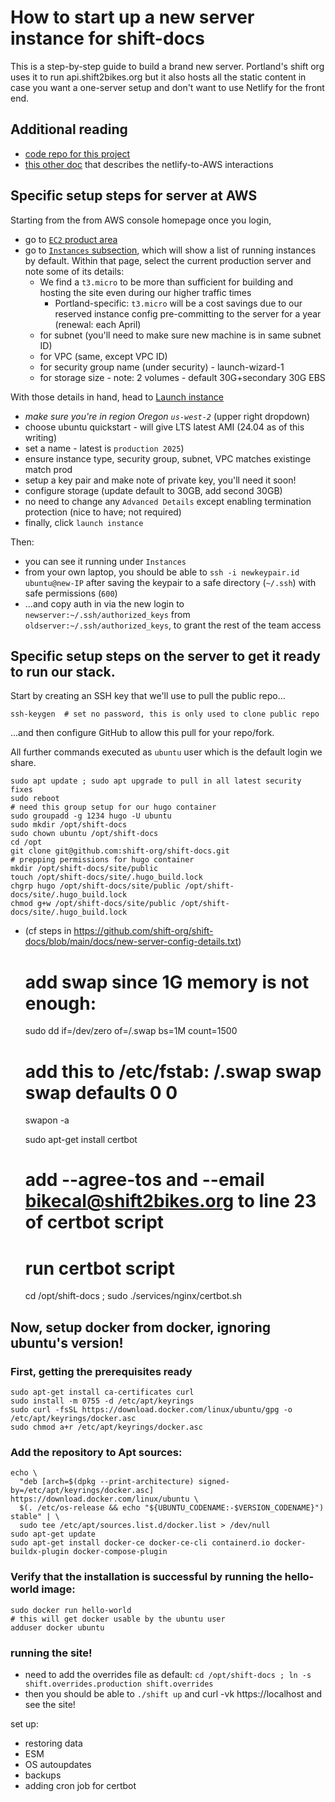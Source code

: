 # How to start up a new server instance for shift-docs


This is a step-by-step guide to build a brand new server.  Portland's shift org uses it to run api.shift2bikes.org but it also hosts all the static content in case you want a one-server setup and don't want to use Netlify for the front end.

## Additional reading

- [code repo for this project](https://github.com/shift-org/shift-docs)
- [this other doc](shift2bikes-specifics) that describes the netlify-to-AWS interactions

## Specific setup steps for server at AWS

Starting from the from AWS console homepage once you login,

- go to [`EC2` product area](https://us-west-2.console.aws.amazon.com/ec2/home?region=us-west-2#Home)
- go to [`Instances` subsection](https://us-west-2.console.aws.amazon.com/ec2/home?region=us-west-2#Instances:instanceState=running), which will show a list of running instances by default.  Within that page, select the current production server and note some of its details:
	- We find a `t3.micro` to be more than sufficient for building and hosting the site even during our higher traffic times
		- Portland-specific: `t3.micro` will be a cost savings due to our reserved instance config pre-committing to the server for a year (renewal: each April)
	- for subnet (you'll need to make sure new machine is in same subnet ID)
	- for VPC (same,  except VPC ID)
	- for security group name (under security) - launch-wizard-1
	- for storage size - note: 2 volumes - default 30G+secondary 30G EBS

With those details in hand, head to [Launch instance](https://us-west-2.console.aws.amazon.com/ec2/home?region=us-west-2#LaunchInstances)

- *make sure you're in region Oregon `us-west-2`* (upper right dropdown)
- choose ubuntu quickstart - will give LTS latest AMI (24.04 as of this writing)
- set a name - latest is `production 2025`)
- ensure instance type, security group, subnet, VPC matches existinge match prod
- setup a key pair and make note of private key, you'll need it soon!
- configure storage (update default to 30GB, add second 30GB)
- no need to change any `Advanced Details` except enabling termination protection (nice to have; not required)
- finally, click `launch instance` 

Then:

- you can see it running under `Instances`
- from your own laptop, you should be able to `ssh -i newkeypair.id ubuntu@new-IP` after saving the keypair to a safe directory (`~/.ssh`) with safe permissions (`600`)
- ...and copy auth in via the new login to `newserver:~/.ssh/authorized_keys` from `oldserver:~/.ssh/authorized_keys`,  to grant the rest of the team access

## Specific setup steps on the server to get it ready to run our stack.

Start by creating an SSH key that we'll use to pull the public repo...

	ssh-keygen  # set no password, this is only used to clone public repo

...and then configure GitHub to allow this pull for your repo/fork.

All further commands executed as `ubuntu` user which is the default login we share.

	sudo apt update ; sudo apt upgrade to pull in all latest security fixes
	sudo reboot
	# need this group setup for our hugo container
	sudo groupadd -g 1234 hugo -U ubuntu
	sudo mkdir /opt/shift-docs
	sudo chown ubuntu /opt/shift-docs
	cd /opt
	git clone git@github.com:shift-org/shift-docs.git
	# prepping permissions for hugo container
	mkdir /opt/shift-docs/site/public
	touch /opt/shift-docs/site/.hugo_build.lock
	chgrp hugo /opt/shift-docs/site/public /opt/shift-docs/site/.hugo_build.lock
	chmod g+w /opt/shift-docs/site/public /opt/shift-docs/site/.hugo_build.lock

- (cf steps in https://github.com/shift-org/shift-docs/blob/main/docs/new-server-config-details.txt)

	# add swap since 1G memory is not enough:  
	sudo dd if=/dev/zero of=/.swap bs=1M count=1500
	# add this to /etc/fstab: /.swap                   swap            swap defaults 0 0
	swapon -a

	sudo apt-get install certbot
	# add --agree-tos and --email bikecal@shift2bikes.org to line 23 of certbot script
	# run certbot script
	cd /opt/shift-docs ; sudo ./services/nginx/certbot.sh

## Now, setup docker from docker, ignoring ubuntu's version!

### First, getting the prerequisites ready
	sudo apt-get install ca-certificates curl
	sudo install -m 0755 -d /etc/apt/keyrings
	sudo curl -fsSL https://download.docker.com/linux/ubuntu/gpg -o /etc/apt/keyrings/docker.asc
	sudo chmod a+r /etc/apt/keyrings/docker.asc

### Add the repository to Apt sources:
	echo \
	  "deb [arch=$(dpkg --print-architecture) signed-by=/etc/apt/keyrings/docker.asc] https://download.docker.com/linux/ubuntu \
	  $(. /etc/os-release && echo "${UBUNTU_CODENAME:-$VERSION_CODENAME}") stable" | \
	  sudo tee /etc/apt/sources.list.d/docker.list > /dev/null
	sudo apt-get update
 	sudo apt-get install docker-ce docker-ce-cli containerd.io docker-buildx-plugin docker-compose-plugin
### Verify that the installation is successful by running the hello-world image:
	sudo docker run hello-world
	# this will get docker usable by the ubuntu user
	adduser docker ubuntu

### running the site!

- need to add the overrides file as default: `cd /opt/shift-docs ; ln -s shift.overrides.production shift.overrides`
- then you should be able to `./shift up` and curl -vk https://localhost and see the site!




set up:
- restoring data
- ESM 
- OS autoupdates
- backups
- adding cron job for certbot
